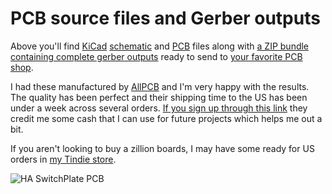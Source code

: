 # PCB source files and Gerber outputs

Above you'll find [KiCad](http://kicad-pcb.org/) [schematic](https://github.com/aderusha/HASwitchPlate/blob/master/PCB/HASwitchPlate.sch) and [PCB](https://github.com/aderusha/HASwitchPlate/blob/master/PCB/HASwitchPlate.kicad_pcb) files along with [a ZIP bundle containing complete gerber outputs](https://github.com/aderusha/HASwitchPlate/raw/master/PCB/HASwitchPlate.gerbers.zip) ready to send to [your favorite PCB shop](http://www.allpcb.com/setinvite.aspx?inviteid=34099&url=https://www.allpcb.com/).

I had these manufactured by [AllPCB](http://www.allpcb.com/setinvite.aspx?inviteid=34099&url=https://www.allpcb.com/) and I'm very happy with the results.  The quality has been perfect and their shipping time to the US has been under a week across several orders.  [If you sign up through this link](http://www.allpcb.com/setinvite.aspx?inviteid=34099&url=https://www.allpcb.com/)  they credit me some cash that I can use for future projects which helps me out a bit.

If you aren't looking to buy a zillion boards, I may have some ready for US orders in [my Tindie store](https://www.tindie.com/products/luma/ha-switchplate-hasp-pcb/).

![HA SwitchPlate PCB](https://github.com/aderusha/HASwitchPlate/blob/master/Documentation/Images/HASP_PCB_Front_and_Back.png?raw=true)
